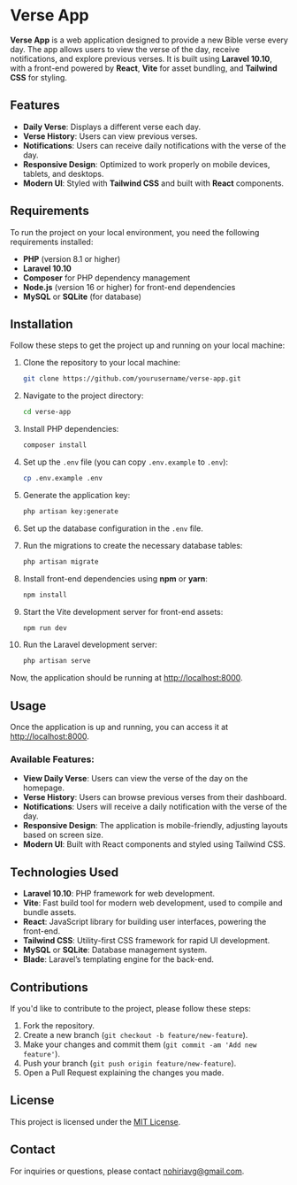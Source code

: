 # Verse App

**Verse App** is a web application designed to provide a new Bible verse every day. The app allows users to view the verse of the day, receive notifications, and explore previous verses. It is built using **Laravel 10.10**, with a front-end powered by **React**, **Vite** for asset bundling, and **Tailwind CSS** for styling.

## Features

- **Daily Verse**: Displays a different verse each day.
- **Verse History**: Users can view previous verses.
- **Notifications**: Users can receive daily notifications with the verse of the day.
- **Responsive Design**: Optimized to work properly on mobile devices, tablets, and desktops.
- **Modern UI**: Styled with **Tailwind CSS** and built with **React** components.

## Requirements

To run the project on your local environment, you need the following requirements installed:

- **PHP** (version 8.1 or higher)  
- **Laravel 10.10**
- **Composer** for PHP dependency management
- **Node.js** (version 16 or higher) for front-end dependencies
- **MySQL** or **SQLite** (for database)

## Installation

Follow these steps to get the project up and running on your local machine:

1. Clone the repository to your local machine:
    ```bash
    git clone https://github.com/yourusername/verse-app.git
    ```

2. Navigate to the project directory:
    ```bash
    cd verse-app
    ```

3. Install PHP dependencies:
    ```bash
    composer install
    ```

4. Set up the `.env` file (you can copy `.env.example` to `.env`):
    ```bash
    cp .env.example .env
    ```

5. Generate the application key:
    ```bash
    php artisan key:generate
    ```

6. Set up the database configuration in the `.env` file.

7. Run the migrations to create the necessary database tables:
    ```bash
    php artisan migrate
    ```

8. Install front-end dependencies using **npm** or **yarn**:
    ```bash
    npm install
    ```

9. Start the Vite development server for front-end assets:
    ```bash
    npm run dev
    ```

10. Run the Laravel development server:
    ```bash
    php artisan serve
    ```

Now, the application should be running at [http://localhost:8000](http://localhost:8000).

## Usage

Once the application is up and running, you can access it at [http://localhost:8000](http://localhost:8000).

### Available Features:

- **View Daily Verse**: Users can view the verse of the day on the homepage.
- **Verse History**: Users can browse previous verses from their dashboard.
- **Notifications**: Users will receive a daily notification with the verse of the day.
- **Responsive Design**: The application is mobile-friendly, adjusting layouts based on screen size.
- **Modern UI**: Built with React components and styled using Tailwind CSS.

## Technologies Used

- **Laravel 10.10**: PHP framework for web development.
- **Vite**: Fast build tool for modern web development, used to compile and bundle assets.
- **React**: JavaScript library for building user interfaces, powering the front-end.
- **Tailwind CSS**: Utility-first CSS framework for rapid UI development.
- **MySQL** or **SQLite**: Database management system.
- **Blade**: Laravel’s templating engine for the back-end.

## Contributions

If you'd like to contribute to the project, please follow these steps:

1. Fork the repository.
2. Create a new branch (`git checkout -b feature/new-feature`).
3. Make your changes and commit them (`git commit -am 'Add new feature'`).
4. Push your branch (`git push origin feature/new-feature`).
5. Open a Pull Request explaining the changes you made.

## License

This project is licensed under the [MIT License](https://opensource.org/licenses/MIT).

## Contact

For inquiries or questions, please contact [nohiriavg@gmail.com](mailto:nohiriavg@gmail.com).
